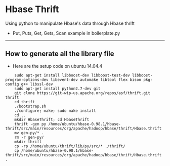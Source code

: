 Hbase Thrift
============

Using python to manipulate Hbase's data through Hbase thrift


* Put, Puts, Get, Gets, Scan example in boilerplate.py

***


How to generate all the library file
------------------------------------

- Here are the setup code on ubuntu 14.04.4

```
    sudo apt-get install libboost-dev libboost-test-dev libboost-program-options-dev libevent-dev automake libtool flex bison pkg-config g++ libssl-dev
    sudo apt-get install python2.7-dev git
    git clone https://git-wip-us.apache.org/repos/asf/thrift.git thrift
    cd thrift
    ./bootstrap.sh
    ./configure; make; sudo make install
    cd ..
    mkdir HbaseThrift; cd HbaseThrift
    thrift -gen py /home/ubuntu/hbase-0.98.1/hbase-thrift/src/main/resources/org/apache/hadoop/hbase/thrift/Hbase.thrift
    mv gen-py/* .
    rm -r gen-py/
    mkdir thrift
    cp -rp /home/ubuntu/thrift/lib/py/src/* ./thrift/
    cp /home/ubuntu/hbase-0.98.1/hbase-thrift/src/main/resources/org/apache/hadoop/hbase/thrift/Hbase.thrift .
```